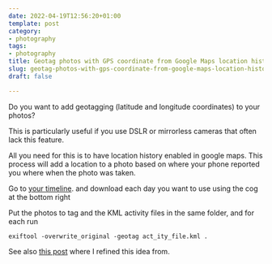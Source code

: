 ```yaml
---
date: 2022-04-19T12:56:20+01:00
template: post
category:
- photography
tags:
- photography
title: Geotag photos with GPS coordinate from Google Maps location history
slug: geotag-photos-with-gps-coordinate-from-google-maps-location-history
draft: false

---
```

Do you want to add geotagging (latitude and longitude coordinates) to your photos?

This is particularly useful if you use DSLR or mirrorless cameras that often lack this feature.

All you need for this is to have location history enabled in google maps. This process will add a location to a photo based on where your phone reported you where when the photo was taken.

Go to [your timeline](https://timeline.google.com/maps/timeline "your timeline"). and download each day you want to use using the cog at the bottom right 

Put the photos to tag and the KML activity files in the same folder, and for each run

```shell
exiftool -overwrite_original -geotag act_ity_file.kml .
```

See also [this post](https://medium.com/@dmpop/geocorrelating-photos-with-google-maps-timeline-and-exiftool-34f69eed6e2d "Geocorrelating Photos with Google Maps Timeline and ExifTool") where I refined this idea from.